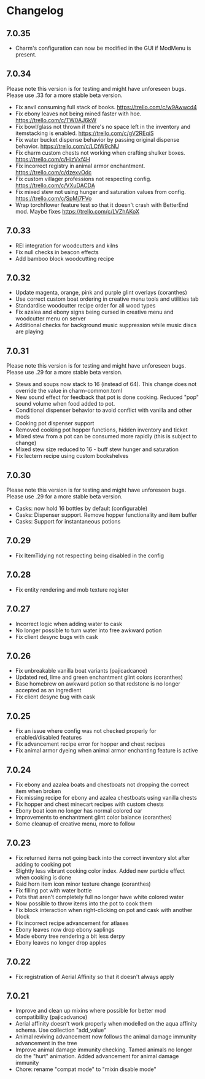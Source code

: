 # Changelog

## 7.0.35

- Charm's configuration can now be modified in the GUI if ModMenu is present.

## 7.0.34

Please note this version is for testing and might have unforeseen bugs.
Please use .33 for a more stable beta version.

- Fix anvil consuming full stack of books. https://trello.com/c/w9Awwcd4
- Fix ebony leaves not being mined faster with hoe. https://trello.com/c/TW0AJ6kW
- Fix bowl/glass not thrown if there's no space left in the inventory and itemstacking is enabled. https://trello.com/c/gV2REqiS
- Fix water bucket dispense behavior by passing original dispense behavior. https://trello.com/c/LCtW9cNU
- Fix charm custom chests not working when crafting shulker boxes. https://trello.com/c/HizVxf4H
- Fix incorrect registry in animal armor enchantment. https://trello.com/c/dzexvOdc
- Fix custom villager professions not respecting config. https://trello.com/c/VXuDACDA
- Fix mixed stew not using hunger and saturation values from config. https://trello.com/c/SpMj7FVo
- Wrap torchflower feature test so that it doesn't crash with BetterEnd mod. Maybe fixes https://trello.com/c/LVZhAKoX

## 7.0.33

- REI integration for woodcutters and kilns
- Fix null checks in beacon effects
- Add bamboo block woodcutting recipe

## 7.0.32

- Update magenta, orange, pink and purple glint overlays (coranthes)
- Use correct custom boat ordering in creative menu tools and utilities tab
- Standardise woodcutter recipe order for all wood types
- Fix azalea and ebony signs being cursed in creative menu and woodcutter menu on server
- Additional checks for background music suppression while music discs are playing

## 7.0.31

Please note this version is for testing and might have unforeseen bugs.
Please use .29 for a more stable beta version.

- Stews and soups now stack to 16 (instead of 64). This change does not override the value in charm-common.toml
- New sound effect for feedback that pot is done cooking. Reduced "pop" sound volume when food added to pot.
- Conditional dispenser behavior to avoid conflict with vanilla and other mods
- Cooking pot dispenser support
- Removed cooking pot hopper functions, hidden inventory and ticket
- Mixed stew from a pot can be consumed more rapidly (this is subject to change)
- Mixed stew size reduced to 16 - buff stew hunger and saturation
- Fix lectern recipe using custom bookshelves

## 7.0.30

Please note this version is for testing and might have unforeseen bugs.
Please use .29 for a more stable beta version.

- Casks: now hold 16 bottles by default (configurable)
- Casks: Dispenser support. Remove hopper functionality and item buffer
- Casks: Support for instantaneous potions

## 7.0.29

- Fix ItemTidying not respecting being disabled in the config

## 7.0.28

- Fix entity rendering and mob texture register

## 7.0.27

- Incorrect logic when adding water to cask
- No longer possible to turn water into free awkward potion
- Fix client desync bugs with cask

## 7.0.26

- Fix unbreakable vanilla boat variants (pajicadcance)
- Updated red, lime and green enchantment glint colors (coranthes)
- Base homebrew on awkward potion so that redstone is no longer accepted as an ingredient
- Fix client desync bug with cask

## 7.0.25

- Fix an issue where config was not checked properly for enabled/disabled features
- Fix advancement recipe error for hopper and chest recipes
- Fix animal armor dyeing when animal armor enchanting feature is active

## 7.0.24

- Fix ebony and azalea boats and chestboats not dropping the correct item when broken
- Fix missing recipe for ebony and azalea chestboats using vanilla chests
- Fix hopper and chest minecart recipes with custom chests
- Ebony boat icon no longer has normal colored oar
- Improvements to enchantment glint color balance (coranthes)
- Some cleanup of creative menu, more to follow

## 7.0.23

- Fix returned items not going back into the correct inventory slot after adding to cooking pot
- Slightly less vibrant cooking color index. Added new particle effect when cooking is done
- Raid horn item icon minor texture change (coranthes)
- Fix filling pot with water bottle
- Pots that aren't completely full no longer have white colored water
- Now possible to throw items into the pot to cook them
- Fix block interaction when right-clicking on pot and cask with another block
- Fix incorrect recipe advancement for atlases
- Ebony leaves now drop ebony saplings
- Made ebony tree rendering a bit less derpy
- Ebony leaves no longer drop apples

## 7.0.22

- Fix registration of Aerial Affinity so that it doesn't always apply

## 7.0.21

- Improve and clean up mixins where possible for better mod compatibility (pajicadvance)
- Aerial affinity doesn't work properly when modelled on the aqua affinity schema. Use collection "add_value"
- Animal reviving advancement now follows the animal damage immunity advancement in the tree
- Improve animal damage immunity checking. Tamed animals no longer do the "hurt" animation. Added advancement for animal damage immunity
- Chore: rename "compat mode" to "mixin disable mode"